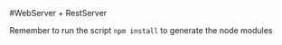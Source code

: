 #WebServer + RestServer

Remember to run the script ``` npm install ``` to generate the node modules